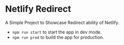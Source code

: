 # Netlify Redirect
A Simple Project to Showcase Redirect ability of Netlify.

- `npm run start` to start the app in dev mode.
- `npm run prod` to build the app for production.
